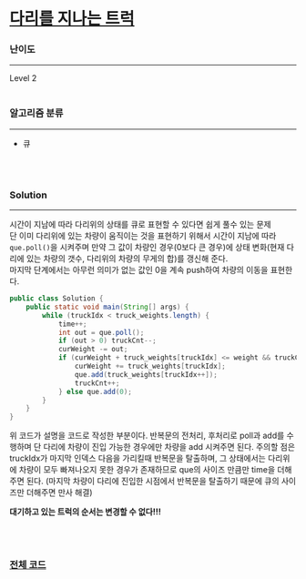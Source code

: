 # [다리를 지나는 트럭](https://programmers.co.kr/learn/courses/30/lessons/42583)

### 난이도

***
Level 2
<br><br>

### 알고리즘 분류

***

* 큐

<br><br>

### Solution

***

시간이 지남에 따라 다리위의 상태를 큐로 표현할 수 있다면 쉽게 풀수 있는 문제        
단 이미 다리위에 있는 차량이 움직이는 것을 표현하기 위해서 시간이 지남에 따라 `que.poll()`을 시켜주며 만약 그 값이 차량인 경우(0보다 큰 경우)에 상태 변화(현재 다리에 있는 차량의 갯수, 다리위의
차량의 무게의 합)를 갱신해 준다.      
마지막 단계에서는 아무런 의미가 없는 값인 0을 계속 push하여 차량의 이동을 표현한다.

```java
public class Solution {
    public static void main(String[] args) {
        while (truckIdx < truck_weights.length) {
            time++;
            int out = que.poll();
            if (out > 0) truckCnt--;
            curWeight -= out;
            if (curWeight + truck_weights[truckIdx] <= weight && truckCnt + 1 <= bridge_length) {
                curWeight += truck_weights[truckIdx];
                que.add(truck_weights[truckIdx++]);
                truckCnt++;
            } else que.add(0);
        }
    }
}
```

위 코드가 설명을 코드로 작성한 부분이다. 반복문의 전처리, 후처리로 poll과 add를 수행하며 단 다리에 차량이 진입 가능한 경우에만 차량을 add 시켜주면 된다. 주의할 점은 truckIdx가 마지막 인덱스
다음을 가리킬때 반복문을 탈출하며, 그 상태에서는 다리위에 차량이 모두 빠져나오지 못한 경우가 존재하므로 que의 사이즈 만큼만 time을 더해주면 된다. (마지막 차량이 다리에 진입한 시점에서 반복문을 탈출하기
때문에 큐의 사이즈만 더해주면 만사 해결)

**대기하고 있는 트럭의 순서는 변경할 수 없다!!!**

<br><br>

### [전체 코드](https://github.com/Jungmin-Seo0527/CodingTest/blob/main/src/ds/PGM_다리를_지나는_트럭.java)
